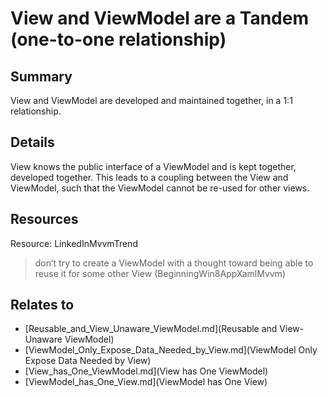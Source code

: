# View and ViewModel are a Tandem (one-to-one relationship)

## Summary
View and ViewModel are developed and maintained together, in a 1:1 relationship.

## Details
View knows the public interface of a ViewModel and is kept together, developed together. This leads to a coupling between the View and ViewModel, such that the ViewModel cannot be re-used for other views.

## Resources
Resource: LinkedInMvvmTrend
> don’t try to create a ViewModel with a thought toward being able to reuse it for some other View (BeginningWin8AppXamlMvvm)


## Relates to

* [Reusable_and_View_Unaware_ViewModel.md](Reusable and View-Unaware ViewModel)
* [ViewModel_Only_Expose_Data_Needed_by_View.md](ViewModel Only Expose Data Needed by View)
* [View_has_One_ViewModel.md](View has One ViewModel)
* [ViewModel_has_One_View.md](ViewModel has One View)
